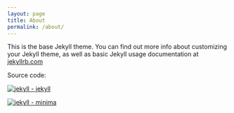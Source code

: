```yaml
---
layout: page
title: About
permalink: /about/
---
```


This is the base Jekyll theme. You can find out more info about customizing your Jekyll theme, as well as basic Jekyll usage documentation at [jekyllrb.com](https://jekyllrb.com/)

Source code:

[![jekyll - jekyll](https://img.shields.io/static/v1?label=jekyll&message=jekyll&color=blue&logo=github)](https://github.com/jekyll/jekyll)

[![jekyll - minima](https://img.shields.io/static/v1?label=jekyll&message=minima&color=blue&logo=github)](https://github.com/jekyll/minima)
